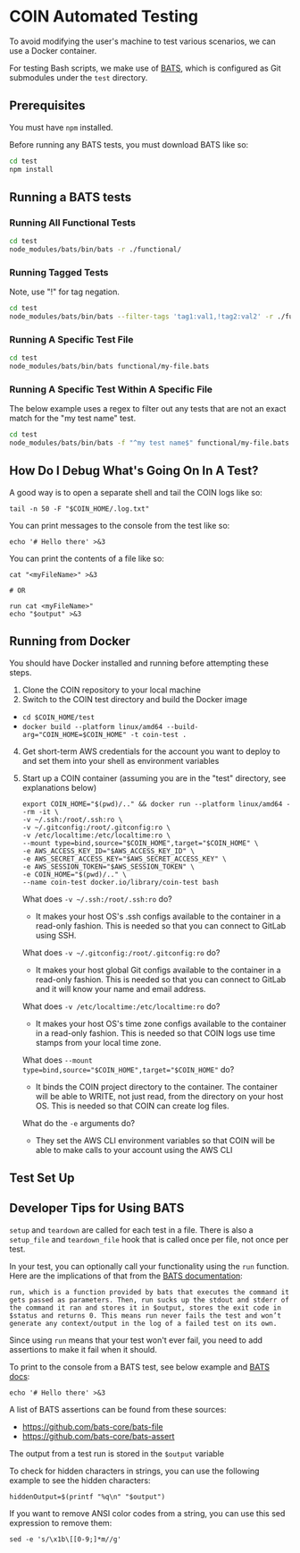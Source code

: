 # COIN Automated Testing

To avoid modifying the user's machine to test various scenarios, we can use a Docker container.

For testing Bash scripts, we make use of [BATS](https://bats-core.readthedocs.io/en/stable/), which is configured as Git submodules under the `test` directory.

## Prerequisites

You must have `npm` installed.

Before running any BATS tests, you must download BATS like so:
```sh
cd test
npm install
```

## Running a BATS tests

### Running All Functional Tests

```sh
cd test
node_modules/bats/bin/bats -r ./functional/
```

### Running Tagged Tests

Note, use "!" for tag negation.

```sh
cd test
node_modules/bats/bin/bats --filter-tags 'tag1:val1,!tag2:val2' -r ./functional/
```

### Running A Specific Test File

```sh
cd test
node_modules/bats/bin/bats functional/my-file.bats 
```

### Running A Specific Test Within A Specific File

The below example uses a regex to filter out any tests that are not an exact match for the "my test name" test.

```sh
cd test
node_modules/bats/bin/bats -f "^my test name$" functional/my-file.bats 
```

## How Do I Debug What's Going On In A Test?

A good way is to open a separate shell and tail the COIN logs like so:
```
tail -n 50 -F "$COIN_HOME/.log.txt"
```

You can print messages to the console from the test like so:
```
echo '# Hello there' >&3
```

You can print the contents of a file like so:
```
cat "<myFileName>" >&3

# OR

run cat <myFileName>"
echo "$output" >&3
```

## Running from Docker

You should have Docker installed and running before attempting these steps.

1. Clone the COIN repository to your local machine
2. Switch to the COIN test directory and build the Docker image
  * `cd $COIN_HOME/test`
  * `docker build --platform linux/amd64 --build-arg="COIN_HOME=$COIN_HOME" -t coin-test .`
4. Get short-term AWS credentials for the account you want to deploy to and set them into your shell as environment variables
5. Start up a COIN container (assuming you are in the "test" directory, see explanations below)
    ```
    export COIN_HOME="$(pwd)/.." && docker run --platform linux/amd64 --rm -it \
    -v ~/.ssh:/root/.ssh:ro \
    -v ~/.gitconfig:/root/.gitconfig:ro \
    -v /etc/localtime:/etc/localtime:ro \
    --mount type=bind,source="$COIN_HOME",target="$COIN_HOME" \
    -e AWS_ACCESS_KEY_ID="$AWS_ACCESS_KEY_ID" \
    -e AWS_SECRET_ACCESS_KEY="$AWS_SECRET_ACCESS_KEY" \
    -e AWS_SESSION_TOKEN="$AWS_SESSION_TOKEN" \
    -e COIN_HOME="$(pwd)/.." \
    --name coin-test docker.io/library/coin-test bash
    ```

    What does `-v ~/.ssh:/root/.ssh:ro` do?
      * It makes your host OS's .ssh configs available to the container in a read-only fashion. This is needed so that you can connect to GitLab using SSH.
    
    What does `-v ~/.gitconfig:/root/.gitconfig:ro` do?
      * It makes your host global Git configs available to the container in a read-only fashion. This is needed so that you can connect to GitLab and it will know your name and email address.

    What does `-v /etc/localtime:/etc/localtime:ro` do?
      * It makes your host OS's time zone configs available to the container in a read-only fashion. This is needed so that COIN logs use time stamps from your local time zone.

    What does `--mount type=bind,source="$COIN_HOME",target="$COIN_HOME"` do?
      * It binds the COIN project directory to the container. The container will be able to WRITE, not just read, from the directory on your host OS. This is needed so that COIN can create log files.

    What do the `-e` arguments do?
      * They set the AWS CLI environment variables so that COIN will be able to make calls to your account using the AWS CLI

## Test Set Up

## Developer Tips for Using BATS

`setup` and `teardown` are called for each test in a file. There is also a `setup_file` and `teardown_file` hook that is called once per file, not once per test.

In your test, you can optionally call your functionality using the `run` function. Here are the implications of that from the [BATS documentation](https://bats-core.readthedocs.io/en/stable/tutorial.html#dealing-with-output):
```
run, which is a function provided by bats that executes the command it gets passed as parameters. Then, run sucks up the stdout and stderr of the command it ran and stores it in $output, stores the exit code in $status and returns 0. This means run never fails the test and won’t generate any context/output in the log of a failed test on its own.
```
Since using `run` means that your test won't ever fail, you need to add assertions to make it fail when it should.

To print to the console from a BATS test, see below example and [BATS docs](https://bats-core.readthedocs.io/en/v1.3.0/writing-tests.html#printing-to-the-terminal):
```
echo '# Hello there' >&3
```

A list of BATS assertions can be found from these sources:
  * https://github.com/bats-core/bats-file
  * https://github.com/bats-core/bats-assert

The output from a test run is stored in the `$output` variable

To check for hidden characters in strings, you can use the following example to see the hidden characters:
```
hiddenOutput=$(printf "%q\n" "$output")
```

If you want to remove ANSI color codes from a string, you can use this sed expression to remove them:
```
sed -e 's/\x1b\[[0-9;]*m//g'
```
